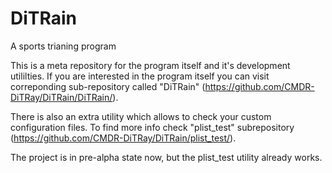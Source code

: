 # DiTRain
A sports trianing program

This is a meta repository for the program itself and it's development utililties. If you are interested in the program itself you can visit correponding sub-repository called "DiTRain" (<https://github.com/CMDR-DiTRay/DiTRain/DiTRain/>).

There is also an extra utility which allows to check your custom configuration files. To find more info check "plist_test" subrepository (<https://github.com/CMDR-DiTRay/DiTRain/plist_test/>).

The project is in pre-alpha state now, but the plist_test utility already works.
